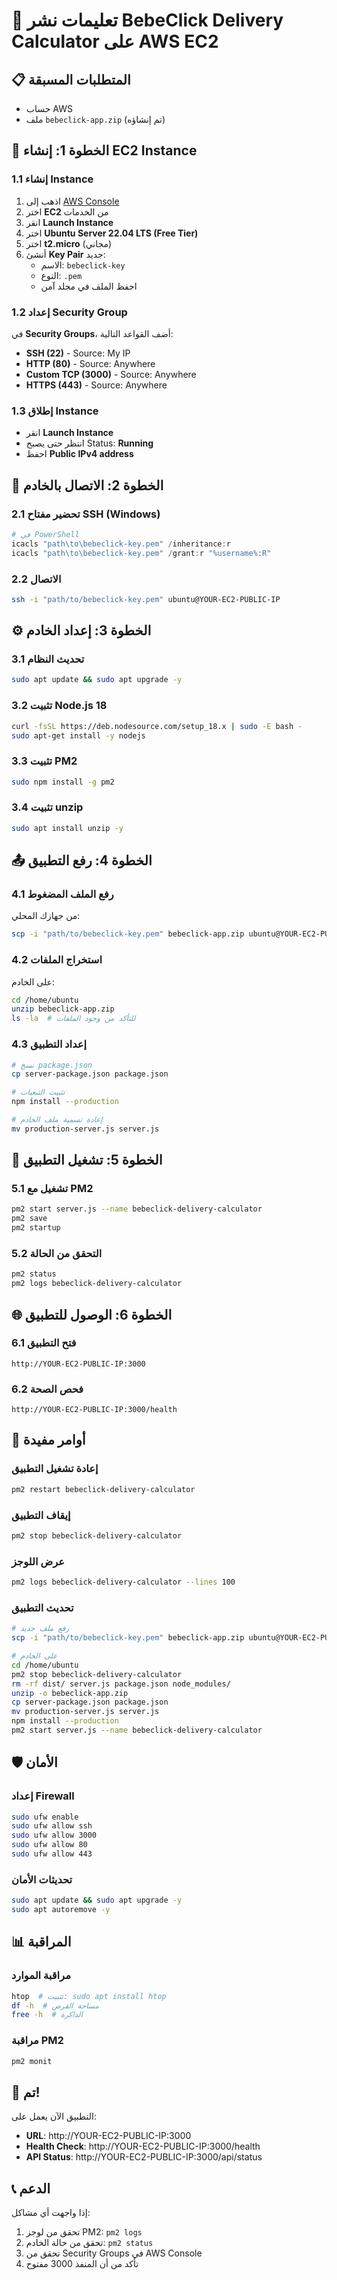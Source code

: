 # 🚀 تعليمات نشر BebeClick Delivery Calculator على AWS EC2

## 📋 المتطلبات المسبقة
- حساب AWS
- ملف `bebeclick-app.zip` (تم إنشاؤه)

## 🔧 الخطوة 1: إنشاء EC2 Instance

### 1.1 إنشاء Instance
1. اذهب إلى [AWS Console](https://console.aws.amazon.com)
2. اختر **EC2** من الخدمات
3. انقر **Launch Instance**
4. اختر **Ubuntu Server 22.04 LTS (Free Tier)**
5. اختر **t2.micro** (مجاني)
6. أنشئ **Key Pair** جديد:
   - الاسم: `bebeclick-key`
   - النوع: `.pem`
   - احفظ الملف في مجلد آمن

### 1.2 إعداد Security Group
في **Security Groups**، أضف القواعد التالية:
- **SSH (22)** - Source: My IP
- **HTTP (80)** - Source: Anywhere
- **Custom TCP (3000)** - Source: Anywhere
- **HTTPS (443)** - Source: Anywhere

### 1.3 إطلاق Instance
- انقر **Launch Instance**
- انتظر حتى يصبح Status: **Running**
- احفظ **Public IPv4 address**

## 🔗 الخطوة 2: الاتصال بالخادم

### 2.1 تحضير مفتاح SSH (Windows)
```powershell
# في PowerShell
icacls "path\to\bebeclick-key.pem" /inheritance:r
icacls "path\to\bebeclick-key.pem" /grant:r "%username%:R"
```

### 2.2 الاتصال
```bash
ssh -i "path/to/bebeclick-key.pem" ubuntu@YOUR-EC2-PUBLIC-IP
```

## ⚙️ الخطوة 3: إعداد الخادم

### 3.1 تحديث النظام
```bash
sudo apt update && sudo apt upgrade -y
```

### 3.2 تثبيت Node.js 18
```bash
curl -fsSL https://deb.nodesource.com/setup_18.x | sudo -E bash -
sudo apt-get install -y nodejs
```

### 3.3 تثبيت PM2
```bash
sudo npm install -g pm2
```

### 3.4 تثبيت unzip
```bash
sudo apt install unzip -y
```

## 📤 الخطوة 4: رفع التطبيق

### 4.1 رفع الملف المضغوط
من جهازك المحلي:
```bash
scp -i "path/to/bebeclick-key.pem" bebeclick-app.zip ubuntu@YOUR-EC2-PUBLIC-IP:/home/ubuntu/
```

### 4.2 استخراج الملفات
على الخادم:
```bash
cd /home/ubuntu
unzip bebeclick-app.zip
ls -la  # للتأكد من وجود الملفات
```

### 4.3 إعداد التطبيق
```bash
# نسخ package.json
cp server-package.json package.json

# تثبيت التبعيات
npm install --production

# إعادة تسمية ملف الخادم
mv production-server.js server.js
```

## 🚀 الخطوة 5: تشغيل التطبيق

### 5.1 تشغيل مع PM2
```bash
pm2 start server.js --name bebeclick-delivery-calculator
pm2 save
pm2 startup
```

### 5.2 التحقق من الحالة
```bash
pm2 status
pm2 logs bebeclick-delivery-calculator
```

## 🌐 الخطوة 6: الوصول للتطبيق

### 6.1 فتح التطبيق
```
http://YOUR-EC2-PUBLIC-IP:3000
```

### 6.2 فحص الصحة
```
http://YOUR-EC2-PUBLIC-IP:3000/health
```

## 🔧 أوامر مفيدة

### إعادة تشغيل التطبيق
```bash
pm2 restart bebeclick-delivery-calculator
```

### إيقاف التطبيق
```bash
pm2 stop bebeclick-delivery-calculator
```

### عرض اللوجز
```bash
pm2 logs bebeclick-delivery-calculator --lines 100
```

### تحديث التطبيق
```bash
# رفع ملف جديد
scp -i "path/to/bebeclick-key.pem" bebeclick-app.zip ubuntu@YOUR-EC2-PUBLIC-IP:/home/ubuntu/

# على الخادم
cd /home/ubuntu
pm2 stop bebeclick-delivery-calculator
rm -rf dist/ server.js package.json node_modules/
unzip -o bebeclick-app.zip
cp server-package.json package.json
mv production-server.js server.js
npm install --production
pm2 start server.js --name bebeclick-delivery-calculator
```

## 🛡️ الأمان

### إعداد Firewall
```bash
sudo ufw enable
sudo ufw allow ssh
sudo ufw allow 3000
sudo ufw allow 80
sudo ufw allow 443
```

### تحديثات الأمان
```bash
sudo apt update && sudo apt upgrade -y
sudo apt autoremove -y
```

## 📊 المراقبة

### مراقبة الموارد
```bash
htop  # تثبيت: sudo apt install htop
df -h  # مساحة القرص
free -h  # الذاكرة
```

### مراقبة PM2
```bash
pm2 monit
```

## 🎉 تم!

التطبيق الآن يعمل على:
- **URL**: http://YOUR-EC2-PUBLIC-IP:3000
- **Health Check**: http://YOUR-EC2-PUBLIC-IP:3000/health
- **API Status**: http://YOUR-EC2-PUBLIC-IP:3000/api/status

## 📞 الدعم

إذا واجهت أي مشاكل:
1. تحقق من لوجز PM2: `pm2 logs`
2. تحقق من حالة الخادم: `pm2 status`
3. تحقق من Security Groups في AWS Console
4. تأكد من أن المنفذ 3000 مفتوح
